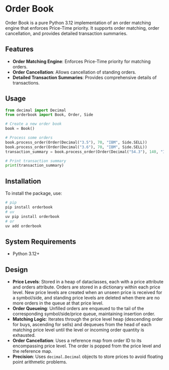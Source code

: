 # Order Book

Order Book is a pure Python 3.12 implementation of an order matching engine that enforces Price-Time priority. It supports order matching, order cancellation, and provides detailed transaction summaries.

## Features

- **Order Matching Engine**: Enforces Price-Time priority for matching orders.
- **Order Cancellation**: Allows cancellation of standing orders.
- **Detailed Transaction Summaries**: Provides comprehensive details of transactions.

## Usage

```python
from decimal import Decimal
from orderbook import Book, Order, Side

# Create a new order book
book = Book()

# Process some orders
book.process_order(Order(Decimal("3.5"), 70, "IBM", Side.SELL))
book.process_order(Order(Decimal("3.6"), 70, "IBM", Side.SELL))
transaction_summary = book.process_order(Order(Decimal("54.3"), 140, "IBM", Side.BUY))

# Print transaction summary
print(transaction_summary)
```

## Installation

To install the package, use:

```sh
# pip
pip install orderbook
# uv
uv pip install orderbook
# or 
uv add orderbook
```

## System Requirements
- Python 3.12+


## Design

- **Price Levels**: Stored in a heap of dataclasses, each with a price attribute and orders attribute. Orders are stored in a dictionary within each price level. New price levels are created when an unseen price is received for a symbol/side, and standing price levels are deleted when there are no more orders in the queue at that price level.
- **Order Queueing**: Unfilled orders are enqueued to the tail of the corresponding symbol/side/price queue, maintaining insertion order.
- **Matching Logic**: Iterates through the price level heap (descending order for buys, ascending for sells) and dequeues from the head of each matching price level until the level or incoming order quantity is exhausted.
- **Order Cancellation**: Uses a reference map from order ID to its encompassing price level. The order is popped from the price level and the reference map.
- **Precision**: Uses `decimal.Decimal` objects to store prices to avoid floating point arithmetic problems.
